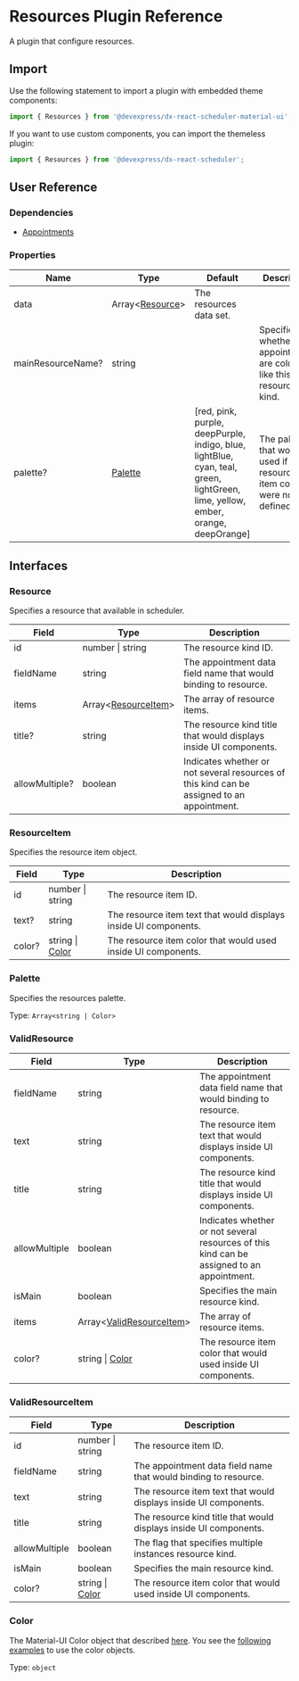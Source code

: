 # Resources Plugin Reference

A plugin that configure resources.

## Import

Use the following statement to import a plugin with embedded theme components:

```js
import { Resources } from '@devexpress/dx-react-scheduler-material-ui';
```

If you want to use custom components, you can import the themeless plugin:

```js
import { Resources } from '@devexpress/dx-react-scheduler';
```

## User Reference

### Dependencies

- [Appointments](appointments.md)

### Properties

Name | Type | Default | Description
-----|------|---------|------------
data | Array&lt;[Resource](#resourceitem)&gt; | The resources data set.
mainResourceName? | string | | Specifies whether appointments are colored like this resource kind.
palette? | [Palette](#palette) | [red, pink, purple, deepPurple, indigo, blue, lightBlue, cyan, teal, green, lightGreen, lime, yellow, ember, orange, deepOrange] | The palette that would be used if resource item colors were not defined.

## Interfaces

### Resource

Specifies a resource that available in scheduler.

Field | Type | Description
------|------|------------
id | number &#124; string | The resource kind ID.
fieldName | string | The appointment data field name that would binding to resource.
items | Array&lt;[ResourceItem](#resourceitem)&gt; | The array of resource items.
title? | string | The resource kind title that would displays inside UI components.
allowMultiple? | boolean | Indicates whether or not several resources of this kind can be assigned to an appointment.

### ResourceItem

Specifies the resource item object.

Field | Type | Description
------|------|------------
id | number &#124; string | The resource item ID.
text? | string | The resource item text that would displays inside UI components.
color? | string &#124; [Color](#сolor) | The resource item color that would used inside UI components.

### Palette

Specifies the resources palette.

Type: `Array<string | Color>`

### ValidResource

Field | Type | Description
------|------|------------
fieldName | string | The appointment data field name that would binding to resource.
text | string | The resource item text that would displays inside UI components.
title | string | The resource kind title that would displays inside UI components.
allowMultiple | boolean | Indicates whether or not several resources of this kind can be assigned to an appointment.
isMain | boolean | Specifies the main resource kind.
items | Array&lt;[ValidResourceItem](#validresourceitem)&gt; | The array of resource items.
color? | string &#124; [Color](#сolor) | The resource item color that would used inside UI components.

### ValidResourceItem

Field | Type | Description
------|------|------------
id | number &#124; string | The resource item ID.
fieldName | string | The appointment data field name that would binding to resource.
text | string | The resource item text that would displays inside UI components.
title | string | The resource kind title that would displays inside UI components.
allowMultiple | boolean | The flag that specifies multiple instances resource kind.
isMain | boolean | Specifies the main resource kind.
color? | string &#124; [Color](#сolor) | The resource item color that would used inside UI components.

### Color

The Material-UI Color object that described [here](https://material-ui.com/customization/color/#color-palette). You see the [following examples](https://material-ui.com/customization/color/#examples) to use the color objects.

Type: `object`
